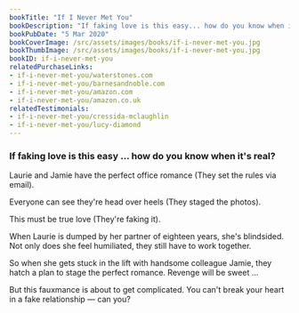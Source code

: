 ```yaml
---
bookTitle: "If I Never Met You"
bookDescription: "If faking love is this easy... how do you know when it's real?"
bookPubDate: "5 Mar 2020"
bookCoverImage: /src/assets/images/books/if-i-never-met-you.jpg
bookThumbImage: /src/assets/images/books/if-i-never-met-you.jpg
bookID: if-i-never-met-you
relatedPurchaseLinks: 
- if-i-never-met-you/waterstones.com
- if-i-never-met-you/barnesandnoble.com
- if-i-never-met-you/amazon.com
- if-i-never-met-you/amazon.co.uk
relatedTestimonials: 
- if-i-never-met-you/cressida-mclaughlin
- if-i-never-met-you/lucy-diamond
---
```


### If faking love is this easy &hellip; how do you know when it's real?

Laurie and Jamie have the perfect office romance (They set the rules via email).

Everyone can see they're head over heels (They staged the photos).

This must be true love (They're faking it).

When Laurie is dumped by her partner of eighteen years, she's blindsided. Not only does she feel humiliated, they still have to work together.

So when she gets stuck in the lift with handsome colleague Jamie, they hatch a plan to stage the perfect romance. Revenge will be sweet &hellip;

But this fauxmance is about to get complicated. You can't break your heart in a fake relationship &mdash; can you?